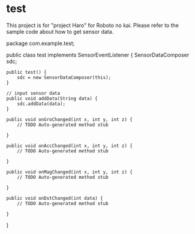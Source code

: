 test
====



This project is for "project Haro" for Roboto no kai. Please refer to the sample code about how to get sensor data.





package com.example.test;

public class test implements SensorEventListener {
    SensorDataComposer sdc;

    public test() {
        sdc = new SensorDataComposer(this);
    }

    // input sensor data
    public void addData(String data) {
        sdc.addData(data);
    }

    public void onGroChanged(int x, int y, int z) {
        // TODO Auto-generated method stub

    }

    public void onAccChanged(int x, int y, int z) {
        // TODO Auto-generated method stub

    }

    public void onMagChanged(int x, int y, int z) {
        // TODO Auto-generated method stub

    }

    public void onDstChanged(int data) {
        // TODO Auto-generated method stub

    }

}
